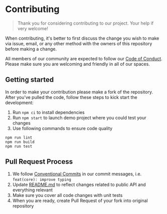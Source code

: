 # Contributing

> Thank you for considering contributing to our project. Your help if very welcome!

When contributing, it's better to first discuss the change you wish to make via issue,
email, or any other method with the owners of this repository before making a change.

All members of our community are expected to follow our [Code of Conduct](CODE_OF_CONDUCT.md).
Please make sure you are welcoming and friendly in all of our spaces.

## Getting started

In order to make your contribution please make a fork of the repository. After you've pulled
the code, follow these steps to kick start the development:

1. Run `npm ci` to install dependencies
2. Run `npm start` to launch demo project where you could test your changes
3. Use following commands to ensure code quality

```
npm run lint
npm run build
npm run test
```

## Pull Request Process

1. We follow [Conventional Commits](https://www.conventionalcommits.org/en/v1.0.0-beta.4/)
   in our commit messages, i.e. `feat(core): improve typing`
2. Update [README.md](README.md) to reflect changes related to public API and everything relevant
3. Make sure you cover all code changes with unit tests
4. When you are ready, create Pull Request of your fork into original repository
